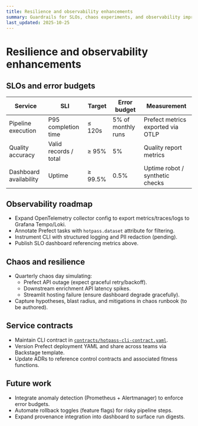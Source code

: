 ```yaml
---
title: Resilience and observability enhancements
summary: Guardrails for SLOs, chaos experiments, and observability improvements.
last_updated: 2025-10-25
---
```


# Resilience and observability enhancements

## SLOs and error budgets

| Service | SLI | Target | Error budget | Measurement |
| --- | --- | --- | --- | --- |
| Pipeline execution | P95 completion time | ≤ 120s | 5% of monthly runs | Prefect metrics exported via OTLP |
| Quality accuracy | Valid records / total | ≥ 95% | 5% | Quality report metrics |
| Dashboard availability | Uptime | ≥ 99.5% | 0.5% | Uptime robot / synthetic checks |

## Observability roadmap

- Expand OpenTelemetry collector config to export metrics/traces/logs to Grafana Tempo/Loki.
- Annotate Prefect tasks with `hotpass.dataset` attribute for filtering.
- Instrument CLI with structured logging and PII redaction (pending).
- Publish SLO dashboard referencing metrics above.

## Chaos and resilience

- Quarterly chaos day simulating:
  - Prefect API outage (expect graceful retry/backoff).
  - Downstream enrichment API latency spikes.
  - Streamlit hosting failure (ensure dashboard degrade gracefully).
- Capture hypotheses, blast radius, and mitigations in chaos runbook (to be authored).

## Service contracts

- Maintain CLI contract in [`contracts/hotpass-cli-contract.yaml`](../../contracts/hotpass-cli-contract.yaml).
- Version Prefect deployment YAML and share across teams via Backstage template.
- Update ADRs to reference control contracts and associated fitness functions.

## Future work

- Integrate anomaly detection (Prometheus + Alertmanager) to enforce error budgets.
- Automate rollback toggles (feature flags) for risky pipeline steps.
- Expand provenance integration into dashboard to surface run digests.

